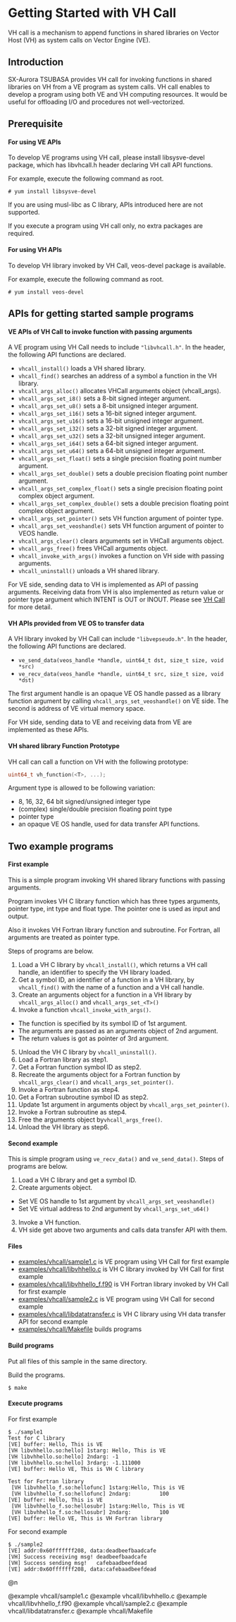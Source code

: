 # Getting Started with VH Call
VH call is a mechanism to append functions in shared libraries on Vector Host
(VH) as system calls on Vector Engine (VE).

## Introduction
SX-Aurora TSUBASA provides VH call for invoking functions in shared libraries
on VH from a VE program as system calls.
VH call enables to develop a program using both VE and VH computing resources.
It would be useful for offloading I/O and procedures not well-vectorized.

## Prerequisite

#### For using VE APIs
To develop VE programs using VH call, please install libsysve-devel package,
which has libvhcall.h header declaring VH call API functions.

For example, execute the following command as root.
~~~
# yum install libsysve-devel
~~~

If you are using musl-libc as C library, APIs introduced here are not supported.

If you execute a program using VH call only, no extra packages are required.

#### For using VH APIs
To develop VH library invoked by VH Call, veos-devel package is available.

For example, execute the following command as root.
~~~
# yum install veos-devel
~~~

## APIs for getting started sample programs

#### VE APIs of VH Call to invoke function with passing arguments
A VE program using VH Call needs to include `"libvhcall.h"`.
In the header, the following API functions are declared.

- `vhcall_install()` loads a VH shared library.
- `vhcall_find()` searches an address of a symbol a function in the VH library.
- `vhcall_args_alloc()` allocates VHCall arguments object (vhcall_args).
- `vhcall_args_set_i8()` sets a 8-bit signed integer argument.
- `vhcall_args_set_u8()` sets a 8-bit unsigned integer argument.
- `vhcall_args_set_i16()` sets a 16-bit signed integer argument.
- `vhcall_args_set_u16()` sets a 16-bit unsigned integer argument.
- `vhcall_args_set_i32()` sets a 32-bit signed integer argument.
- `vhcall_args_set_u32()` sets a 32-bit unsigned integer argument.
- `vhcall_args_set_i64()` sets a 64-bit signed integer argument.
- `vhcall_args_set_u64()` sets a 64-bit unsigned integer argument.
- `vhcall_args_set_float()` sets a single precision floating point
                            number argument.
- `vhcall_args_set_double()` sets a double precision floating point
                             number argument.
- `vhcall_args_set_complex_float()` sets a single precision floating point
                                    complex object argument.
- `vhcall_args_set_complex_double()` sets a double precision floating point
                                     complex object argument.
- `vhcall_args_set_pointer()` sets VH function argument of pointer type.
- `vhcall_args_set_veoshandle()` sets VH function argument of pointer to
                                 VEOS handle.
- `vhcall_args_clear()` clears arguments set in VHCall arguments object.
- `vhcall_args_free()` frees VHCall arguments object.
- `vhcall_invoke_with_args()` invokes a function on VH side with passing arguments.
- `vhcall_uninstall()` unloads a VH shared library.

For VE side, sending data to VH is implemented as API of passing arguments. Receiving data from VH is also implemented as return value or pointer type argument which INTENT is OUT or INOUT. Please see [VH Call](group__vhcall.html#details) for more detail.

#### VH APIs provided from VE OS to transfer data
A VH library invoked by VH Call can include `"libvepseudo.h"`.
In the header, the following API functions are declared.

- `ve_send_data(veos_handle *handle, uint64_t dst, size_t size, void *src)`
- `ve_recv_data(veos_handle *handle, uint64_t src, size_t size, void *dst)`

The first argument handle is an opaque VE OS handle passed as a library function argument by calling `vhcall_args_set_veoshandle()` on VE side. The second is address of VE virtual memory space.

For VH side, sending data to VE and receiving data from VE are implemented as these APIs.

#### VH shared library Function Prototype
VH call can call a function on VH with the following prototype:
~~~c
uint64_t vh_function(<T>, ...);
~~~
Argument type <T> is allowed to be following variation:
 - 8, 16, 32, 64 bit signed/unsigned integer type
 - (complex) single/double precision floating point type
 - pointer type
 - an opaque VE OS handle, used for data transfer API functions.


## Two example programs

#### First example

This is a simple program invoking VH shared library functions with passing arguments.

Program invokes VH C library function which has three types arguments, pointer type, int type and float type. The pointer one is used as input and output.

Also it invokes VH Fortran library function and subroutine. For Fortran, all arguments are treated as pointer type.

Steps of programs are below.
1. Load a VH C library by `vhcall_install()`, which returns a VH call handle,
 an identifier to specify the VH library loaded.
2. Get a symbol ID, an identifier of a function in a VH library,
 by `vhcall_find()` with the name of a function and a VH call handle.
3. Create an arguments object for a function in a VH library
 by `vhcall_args_alloc()` and `vhcall_args_set_<T>()`
4. Invoke a function `vhcall_invoke_with_args()`.
  - The function is specified by its symbol ID of 1st argument.
  - The arguments are passed as an arguments object of 2nd argument.
  - The return values is got as pointer of 3rd argument.
5. Unload the VH C library by `vhcall_uninstall()`.
6. Load a Fortran library as step1.
7. Get a Fortran function symbol ID as step2.
8. Recreate the arguments object for a Fortran function
 by `vhcall_args_clear()` and `vhcall_args_set_pointer()`.
9. Invoke a Fortran function as step4.
10. Get a Fortran subroutine symbol ID as step2.
11. Update 1st argument in arguments object by `vhcall_args_set_pointer()`.
12. Invoke a Fortran subroutine as step4.
13. Free the arguments object by`vhcall_args_free()`.
14. Unload the VH library as step6.


#### Second example
This is simple program using `ve_recv_data()` and `ve_send_data()`.
Steps of programs are below.

1. Load a VH C library and get a symbol ID.
2. Create arguments object.
  - Set VE OS handle to 1st argument by `vhcall_args_set_veoshandle()`
  - Set VE virtual address to 2nd argument by `vhcall_args_set_u64()`
3. Invoke a VH function.
4. VH side get above two arguments and calls data transfer API with them.

#### Files

 - [examples/vhcall/sample1.c](vhcall_2sample1_8c-example.html) is VE program using VH Call for first example
 - [examples/vhcall/libvhhello.c](vhcall_2libvhhello_8c-example.html) is VH C library invoked by VH Call for first example
 - [examples/vhcall/libvhhello_f.f90](vhcall_2libvhhello_f_8f90-example.html) is VH Fortran library invoked by VH Call for first example
 - [examples/vhcall/sample2.c](vhcall_2sample2_8c-example.html) is VE program using VH Call for second example
 - [examples/vhcall/libdatatransfer.c](vhcall_2libdatatransfer_8c-example.html) is VH C library using VH data transfer API for second example
 - [examples/vhcall/Makefile](vhcall_2Makefile-example.html) builds programs

#### Build programs

Put all files of this sample in the same directory.

Build the programs.
~~~
$ make
~~~

#### Execute programs

For first example

~~~
$ ./sample1
Test for C library
[VE] buffer: Hello, This is VE
[VH libvhhello.so:hello] 1starg: Hello, This is VE
[VH libvhhello.so:hello] 2ndarg: -1
[VH libvhhello.so:hello] 3rdarg: -1.111000
[VE] buffer: Hello VE, This is VH C library

Test for Fortran library
 [VH libvhhello_f.so:hellofunc] 1starg:Hello, This is VE
 [VH libvhhello_f.so:hellofunc] 2ndarg:         100
[VE] buffer: Hello, This is VE
 [VH libvhhello_f.so:hellosubr] 1starg:Hello, This is VE
 [VH libvhhello_f.so:hellosubr] 2ndarg:         100
[VE] buffer: Hello VE, This is VH Fortran library
~~~

For second example

~~~
$ ./sample2
[VE] addr:0x60fffffff208, data:deadbeefbaadcafe
[VH] Success receiving msg! deadbeefbaadcafe
[VH] Success sending msg!   cafebaadbeefdead
[VE] addr:0x60fffffff208, data:cafebaadbeefdead
~~~
@n

@example vhcall/sample1.c
@example vhcall/libvhhello.c
@example vhcall/libvhhello_f.f90
@example vhcall/sample2.c
@example vhcall/libdatatransfer.c
@example vhcall/Makefile
